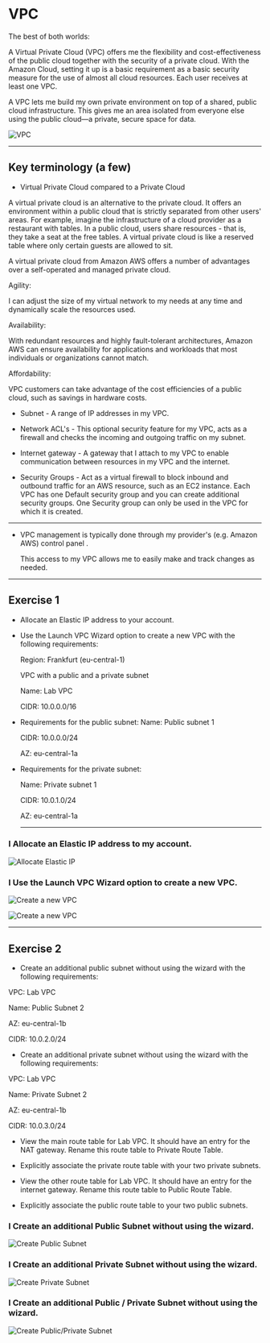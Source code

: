 # VPC

The best of both worlds: 

A Virtual Private Cloud (VPC) offers me the flexibility and cost-effectiveness of the public cloud together with the security of a private cloud. With the Amazon Cloud, setting it up is a basic requirement as a basic security measure for the use of almost all cloud resources. Each user receives at least one VPC.

A VPC lets me build my own private environment on top of a shared, public cloud infrastructure. This gives me an area isolated from everyone else using the public cloud—a private, secure space for data.

![VPC](../00_includes/AWS-10%20VPC/VPC-1.PNG)

---

## Key terminology (a few)

- Virtual Private Cloud compared to a Private Cloud

A virtual private cloud is an alternative to the private cloud. It offers an environment within a public cloud that is strictly separated from other users' areas. For example, imagine the infrastructure of a cloud provider as a restaurant with tables. In a public cloud, users share resources - that is, they take a seat at the free tables. A virtual private cloud is like a reserved table where only certain guests are allowed to sit.

A virtual private cloud from Amazon AWS offers a number of advantages over a self-operated and managed private cloud.

Agility: 

I can adjust the size of my virtual network to my needs at any time and dynamically scale the resources used.

Availability: 

With redundant resources and highly fault-tolerant architectures, Amazon AWS can ensure availability for applications and workloads that most individuals or organizations cannot match.

Affordability: 

VPC customers can take advantage of the cost efficiencies of a public cloud, such as savings in hardware costs.

- Subnet - A range of IP addresses in my VPC.

- Network ACL's - This optional security feature for my VPC, acts as a firewall and
checks the incoming and outgoing traffic on my subnet.

- Internet gateway - A gateway that I attach to my VPC to enable communication between
resources in my VPC and the internet.

- Security Groups - Act as a virtual firewall to block inbound and outbound traffic
for an AWS resource, such as an EC2 instance. Each VPC has one
Default security group and you can create additional security groups. One
Security group can only be used in the VPC for which it is created.
---

 - VPC management is typically done through my provider's (e.g. Amazon AWS) control panel . 
 
 
   This access to my VPC allows me to easily make and track changes as needed.

 ---

## Exercise 1

- Allocate an Elastic IP address to your account.

- Use the Launch VPC Wizard option to create a new VPC with the following requirements:

  Region: Frankfurt (eu-central-1)

  VPC with a public and a private subnet

  Name: Lab VPC

  CIDR: 10.0.0.0/16

- Requirements for the public subnet:
  Name: Public subnet 1

  CIDR: 10.0.0.0/24

  AZ: eu-central-1a

- Requirements for the private subnet:

  Name: Private subnet 1

  CIDR: 10.0.1.0/24

  AZ: eu-central-1a

  ---


### I Allocate an Elastic IP address to my account.

![Allocate Elastic IP](../00_includes/AWS-10%20VPC/Elastic-ip.PNG)

### I Use the Launch VPC Wizard option to create a new VPC.

![Create a new VPC](../00_includes/AWS-10%20VPC/Exc.-1-1.PNG)

![Create a new VPC](../00_includes/AWS-10%20VPC/Exc.-1-2.PNG)

---

## Exercise 2

- Create an additional public subnet without using the wizard with the following requirements:

 VPC: Lab VPC

 Name: Public Subnet 2

 AZ: eu-central-1b

 CIDR: 10.0.2.0/24

- Create an additional private subnet without using the wizard with the following requirements:

VPC: Lab VPC

Name: Private Subnet 2

AZ: eu-central-1b

CIDR: 10.0.3.0/24

- View the main route table for Lab VPC. It should have an entry for the NAT gateway. Rename this route table to Private Route Table.

- Explicitly associate the private route 
table with your two private subnets.

- View the other route table for Lab VPC. It should have an entry for the internet gateway. Rename this route table to Public Route Table.

- Explicitly associate the public route table to your two public subnets.


### I Create an additional Public Subnet without using the wizard.

![Create Public Subnet](../00_includes/AWS-10%20VPC/Exc.-2-1-Create-Public-Sub2.PNG)

### I Create an additional Private Subnet without using the wizard.

![Create Private Subnet](../00_includes/AWS-10%20VPC/Exc.-2-1-Create-Private-Sub2.PNG)

### I Create an additional Public / Private Subnet without using the wizard.

![Create Public/Private Subnet](../00_includes/AWS-10%20VPC/Exc.-2-1-Create-Public-en-Private-Sub2.PNG)




